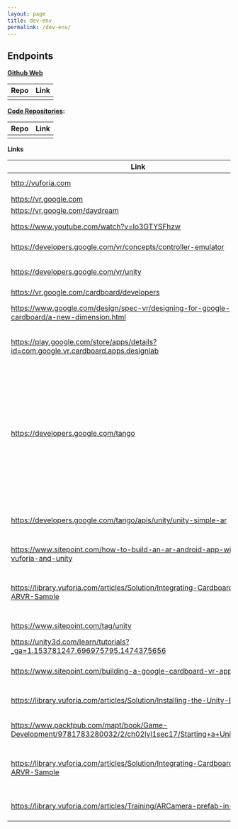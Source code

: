 ```yaml
---
layout: page
title: dev-env
permalink: /dev-env/
---
```

## Endpoints

**[Github Web](https://github.com/HSR-Semester-Arbeit2016/hsr-semester-arbeit2016.github.io)**

| Repo | Link |
| ---- | ---- |
|      |      |


**[Code Repositories]():**

| Repo | Link |
| ---- | ---- |
|      |      |

**Links**

| Link                                     | What                                     |
| ---------------------------------------- | ---------------------------------------- |
| http://vuforia.com                       | AR platform                              |
| https://vr.google.com                    | Google VR                                |
| https://vr.google.com/daydream           | Daydream                                 |
| https://www.youtube.com/watch?v=lo3GTYSFhzw | Daydream Video                           |
| https://developers.google.com/vr/concepts/controller-emulator | Daydream Emulator                        |
| https://developers.google.com/vr/unity   | Google VR SDK for Unity                  |
| https://vr.google.com/cardboard/developers | Cardboard                                |
| https://www.google.com/design/spec-vr/designing-for-google-cardboard/a-new-dimension.html | Designing for Google Cardboard           |
| https://play.google.com/store/apps/details?id=com.google.vr.cardboard.apps.designlab | Top Developer Cardboard Design Lab       |
| https://developers.google.com/tango      | Tango is a platform that uses computer vision to give devices the ability to understand their position relative to the world around them. |
| https://developers.google.com/tango/apis/unity/unity-simple-ar | Simple Augmented Reality Unity           |
| https://www.sitepoint.com/how-to-build-an-ar-android-app-with-vuforia-and-unity | Tutorial AR Unity & Vuforia              |
| https://library.vuforia.com/articles/Solution/Integrating-Cardboard-to-the-ARVR-Sample | Integrating Cardboard to the AR/VR Sample |
| https://www.sitepoint.com/tag/unity      | Unity Tutorials                          |
| https://unity3d.com/learn/tutorials?_ga=1.153781247.696975795.1474375656 | Unity Tutorials 2                        |
| https://www.sitepoint.com/building-a-google-cardboard-vr-app-in-unity | Cardboard Unity VR App                   |
| https://library.vuforia.com/articles/Solution/Installing-the-Unity-Extension | How install Vuforia in Unity             |
| https://www.packtpub.com/mapt/book/Game-Development/9781783280032/2/ch02lvl1sec17/Starting+a+Unity+project | Starting a Unity project                 |
| https://library.vuforia.com/articles/Solution/Integrating-Cardboard-to-the-ARVR-Sample | Integrating Cardboard to the AR/VR Sample |
| https://library.vuforia.com/articles/Training/ARCamera-prefab-in-Unity | ARCamera prefab in Unity                 |

